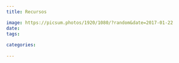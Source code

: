 ```yaml
---
title: Recursos

image: https://picsum.photos/1920/1080/?random&date=2017-01-22
date: 
tags: 
  
categories:
  
--- 
```




